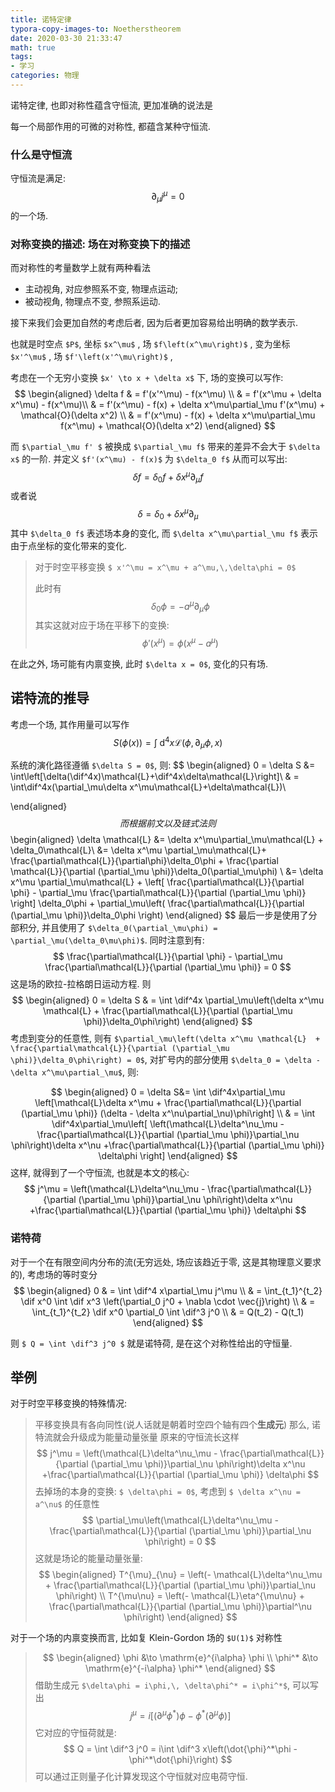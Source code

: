 ```yaml
---
title: 诺特定律
typora-copy-images-to: Noetherstheorem
date: 2020-03-30 21:33:47
math: true
tags:
- 学习
categories: 物理
---
```


诺特定律, 也即对称性蕴含守恒流, 更加准确的说法是

每一个局部作用的可微的对称性, 都蕴含某种守恒流.

### 什么是守恒流

守恒流是满足:
$$
\partial_\mu j^\mu = 0
$$
的一个场. 
### 对称变换的描述: 场在对称变换下的描述

而对称性的考量数学上就有两种看法

- 主动视角, 对应参照系不变, 物理点运动;
- 被动视角, 物理点不变, 参照系运动.

接下来我们会更加自然的考虑后者, 因为后者更加容易给出明确的数学表示. 

也就是时空点 `$P$`, 坐标 `$x^\mu$` , 场 `$f\left(x^\mu\right)$` , 变为坐标 `$x'^\mu$` , 场 `$f'\left(x'^\mu\right)$` , 

考虑在一个无穷小变换 `$x' \to x + \delta x$` 下, 场的变换可以写作:
$$
\begin{aligned}
	\delta f	& = f'(x'^\mu) - f(x^\mu)	\\
				& = f'(x^\mu + \delta x^\mu) - f(x^\mu)\\
				& = f'(x^\mu) - f(x) + \delta x^\mu\partial_\mu f'(x^\mu) + \mathcal{O}(\delta x^2)	\\
				& = f'(x^\mu) - f(x) + \delta x^\mu\partial_\mu f(x^\mu) + \mathcal{O}(\delta x^2)
\end{aligned}
$$

而 `$\partial_\mu f' $` 被换成 `$\partial_\mu f$` 带来的差异不会大于 `$\delta x$` 的一阶. 并定义 `$f'(x^\mu) - f(x)$` 为 `$\delta_0 f$` 从而可以写出:
$$
\delta f = \delta_0 f + \delta x^\mu\partial_\mu f
$$
或者说
$$
\delta = \delta_0 + \delta x^\mu\partial_\mu
$$
其中 `$\delta_0 f$` 表述场本身的变化, 而 `$\delta x^\mu\partial_\mu f$` 表示由于点坐标的变化带来的变化. 

> 对于时空平移变换 `$ x'^\mu = x^\mu + a^\mu,\,\delta\phi = 0$`
> 
> 此时有
> $$
> \delta_0 \phi = - a^\mu\partial_\mu\phi
> $$
> 其实这就对应于场在平移下的变换: 
> $$
> \phi'(x^\mu) = \phi(x^\mu - a^\mu)
> $$

在此之外, 场可能有内禀变换, 此时 `$\delta x = 0$`, 变化的只有场.
## 诺特流的推导

考虑一个场, 其作用量可以写作
$$
\newcommand{\dif}{\mathop{}\!\mathrm{d}}
S(\phi(x)) = \int \dif^4x \mathcal{L}(\phi, \partial_\mu\phi,x)
$$

系统的演化路径遵循 `$\delta S = 0$`, 则:
$$
\begin{aligned}
0 = \delta S &= \int\left[\delta(\dif^4x)\mathcal{L}+\dif^4x\delta\mathcal{L}\right]\\
& = \int\dif^4x(\partial_\mu\delta x^\mu\mathcal{L}+\delta\mathcal{L})\\

\end{aligned}
$$
而根据前文以及链式法则
$$
\begin{aligned}
\delta \mathcal{L} &= \delta x^\mu\partial_\mu\mathcal{L} + \delta_0\mathcal{L}\\
&= \delta x^\mu \partial_\mu\mathcal{L}+ \frac{\partial\mathcal{L}}{\partial\phi}\delta_0\phi + \frac{\partial \mathcal{L}}{\partial (\partial_\mu \phi)}\delta_0(\partial_\mu\phi) \\
&= \delta x^\mu \partial_\mu\mathcal{L} + \left[ \frac{\partial\mathcal{L}}{\partial \phi} - \partial_\mu \frac{\partial\mathcal{L}}{\partial (\partial_\mu \phi)} \right] \delta_0\phi + \partial_\mu\left( \frac{\partial\mathcal{L}}{\partial (\partial_\mu \phi)}\delta_0\phi \right)
\end{aligned}
$$
最后一步是使用了分部积分, 并且使用了 `$\delta_0(\partial_\mu\phi) = \partial_\mu(\delta_0\mu\phi)$`. 同时注意到有: 
$$
\frac{\partial\mathcal{L}}{\partial \phi} - \partial_\mu \frac{\partial\mathcal{L}}{\partial (\partial_\mu \phi)} = 0
$$
这是场的欧拉-拉格朗日运动方程. 则
$$
\begin{aligned}
0 = \delta S & = \int \dif^4x \partial_\mu\left(\delta x^\mu \mathcal{L}  + \frac{\partial\mathcal{L}}{\partial (\partial_\mu \phi)}\delta_0\phi\right)
\end{aligned}
$$
考虑到变分的任意性, 则有 `$\partial_\mu\left(\delta x^\mu \mathcal{L}  + \frac{\partial\mathcal{L}}{\partial (\partial_\mu \phi)}\delta_0\phi\right) = 0$`, 对扩号内的部分使用 `$\delta_0 = \delta - \delta x^\mu\partial_\mu$`, 则:

$$
\begin{aligned}
0 = \delta S&= \int \dif^4x\partial_\mu \left[\mathcal{L}\delta x^\mu + \frac{\partial\mathcal{L}}{\partial (\partial_\mu \phi)} (\delta - \delta x^\nu\partial_\nu)\phi\right] \\
& = \int \dif^4x\partial_\mu\left[ \left(\mathcal{L}\delta^\nu_\mu - \frac{\partial\mathcal{L}}{\partial (\partial_\mu \phi)}\partial_\nu \phi\right)\delta x^\nu +\frac{\partial\mathcal{L}}{\partial (\partial_\mu \phi)} \delta\phi \right]
\end{aligned}
$$
这样, 就得到了一个守恒流, 也就是本文的核心: 
$$
j^\mu = \left(\mathcal{L}\delta^\nu_\mu - \frac{\partial\mathcal{L}}{\partial (\partial_\mu \phi)}\partial_\nu \phi\right)\delta x^\nu +\frac{\partial\mathcal{L}}{\partial (\partial_\mu \phi)} \delta\phi
$$

### 诺特荷
对于一个在有限空间内分布的流(无穷远处, 场应该趋近于零, 这是其物理意义要求的), 考虑场的等时变分
$$
\begin{aligned}
0 	& = \int \dif^4 x\partial_\mu j^\mu		\\
	& = \int_{t_1}^{t_2} \dif x^0 \int \dif x^3 \left(\partial_0 j^0 + \nabla \cdot \vec{j}\right)		\\
	& =  \int_{t_1}^{t_2} \dif x^0 \partial_0 \int \dif^3 j^0		\\
 	& = Q(t_2) - Q(t_1) 
\end{aligned}
$$

则 `$ Q = \int \dif^3 j^0 $` 就是诺特荷, 是在这个对称性给出的守恒量.

## 举例

对于时空平移变换的特殊情况:

> 平移变换具有各向同性(说人话就是朝着时空四个轴有四个**生成元**)
> 那么, 诺特流就会升级成为能量动量张量
> 原来的守恒流长这样
> $$
> j^\mu = \left(\mathcal{L}\delta^\nu_\mu - \frac{\partial\mathcal{L}}{\partial (\partial_\mu \phi)}\partial_\nu \phi\right)\delta x^\nu +\frac{\partial\mathcal{L}}{\partial (\partial_\mu \phi)} \delta\phi
> $$
> 去掉场的本身的变换: `$ \delta\phi = 0$`, 考虑到 `$ \delta x^\nu = a^\nu$` 的任意性
> $$
> \partial_\mu\left(\mathcal{L}\delta^\nu_\mu - \frac{\partial\mathcal{L}}{\partial (\partial_\mu \phi)}\partial_\nu \phi\right) = 0
> $$
> 这就是场论的能量动量张量: 
> $$
> \begin{aligned}
> T^{\mu}_{\nu} =  \left(- \mathcal{L}\delta^\nu_\mu + \frac{\partial\mathcal{L}}{\partial (\partial_\mu \phi)}\partial_\nu \phi\right) \\
> T^{\mu\nu} =  \left(- \mathcal{L}\eta^{\mu\nu} + \frac{\partial\mathcal{L}}{\partial (\partial_\mu \phi)}\partial^\nu \phi\right)
> \end{aligned}
> $$

对于一个场的内禀变换而言, 比如复 Klein-Gordon 场的 `$U(1)$` 对称性

> $$
> \begin{aligned}
> 	\phi	&\to \mathrm{e}^{i\alpha} \phi	\\
> 	\phi^*	&\to \mathrm{e}^{-i\alpha} \phi^*
> \end{aligned}
> $$
> 借助生成元 `$\delta\phi = i\phi,\, \delta\phi^* = i\phi^*$`, 可以写出
> $$
> j^\mu = i\left[ (\partial^\mu \phi^*)\phi - \phi^*(\partial^\mu \phi)\right]
> $$
> 它对应的守恒荷就是:
> $$
> Q = \int \dif^3 j^0 = i\int \dif^3 x\left(\dot{\phi}^*\phi - \phi^*\dot{\phi}\right)
> $$
> 可以通过正则量子化计算发现这个守恒就对应电荷守恒.
